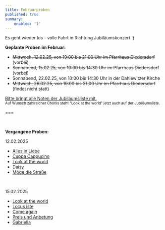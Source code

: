 ```yaml
---
title: Februarproben
published: true
summary:
    enabled: '1'
---
```


Es geht wieder los - volle Fahrt in Richtung Jubiläumskonzert :)

**Geplante Proben im Februar:**

* ~~Mittwoch, 12.02.25, von 19:00 bis 21:00 Uhr im Pfarrhaus Diedersdorf~~ (vorbei)
* ~~Sonnabend, 15.02.25, von 10:00 bis 14:30 Uhr im Pfarrhaus Diedersdorf~~ (vorbei)
* Sonnabend, 22.02.25, von 10:00 bis 14:30 Uhr in der Dahlewitzer Kirche
* ~~Mittwoch, 26.02.25, von 19:00 bis 21:00 Uhr im Pfarrhaus Diedersdorf~~ (findet nicht statt)


[Bitte bringt alle Noten der <i class="fa fa-hand-o-right"></i> Jubiläumsliste <i class="fa fa-hand-o-left"></i> mit.](/choerchen-intern/choerchennoten/tag:Jubiläumskonzert%202025/query:Jubiläumskonzert%202025)
</br>
<small>Auf Wunsch zahlreicher Chörlis steht "Look at the world" jetzt auch auf der Jubiläumsliste.</small>
</br>

===

&nbsp;

**Vergangene Proben:**

12.02.2025

*  [<i class="fa fa-hand-o-right"></i> Alles in Liebe](/choerchen-intern/choerchennoten/alles_in_liebe)
*  [<i class="fa fa-hand-o-right"></i> Cuppa Cappucino](/choerchen-intern/choerchennoten/cuppa-cappucino)
*  [<i class="fa fa-hand-o-right"></i> Look at the world](/choerchen-intern/choerchennoten/look-at-the-world)
*  [<i class="fa fa-hand-o-right"></i> Daisy](/choerchen-intern/choerchennoten/daisy)
*  [<i class="fa fa-hand-o-right"></i> Möge die Straße](/choerchen-intern/choerchennoten/moege_die_strasse_uns_zusammenfuehren)

</br>

15.02.2025

*  [<i class="fa fa-hand-o-right"></i> Look at the world](/choerchen-intern/choerchennoten/look-at-the-world)
*  [<i class="fa fa-hand-o-right"></i> Locus iste](/choerchen-intern/choerchennoten/locus_iste)
*  [<i class="fa fa-hand-o-right"></i> Come again](/choerchen-intern/choerchennoten/come-again)
*  [<i class="fa fa-hand-o-right"></i> Preis und Anbetung](/choerchen-intern/choerchennoten/preis-und-anbetung)
*  [<i class="fa fa-hand-o-right"></i> Gabriella](/choerchen-intern/choerchennoten/gabriellas-sang)

